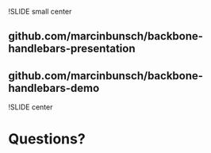 !SLIDE small center

## github.com/marcinbunsch/backbone-handlebars-presentation

> 

## github.com/marcinbunsch/backbone-handlebars-demo

!SLIDE center

# Questions?
